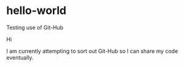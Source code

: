 # hello-world
Testing use of Git-Hub

Hi

I am currently attempting to sort out Git-Hub so I can share my code eventually.

